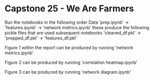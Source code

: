 # Capstone 25 - We Are Farmers

Run the notebooks in the following order
Data 'prep.ipynb' -> 'features.ipynb' -> 'network metrics.ipynb'
these produce the following pickle files that are used subsequent notebooks
'cleaned_df.pkl' -> 'prepped_df.pkl' -> 'features_df.pkl'

Figure 1 within the report can be produced by running 'network metrics.ipynb' 

Figure 2 can be produced by running 'correlation heatmap.ipynb' 

Figure 3 can be produced by running 'network diagram.ipynb'

